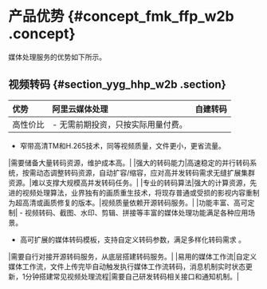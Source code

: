 # 产品优势 {#concept_fmk_ffp_w2b .concept}

媒体处理服务的优势如下所示。

## 视频转码 {#section_yyg_hhp_w2b .section}

|优势|阿里云媒体处理|自建转码|
|:-|:------|:---|
|高性价比| -   无需前期投资，只按实际用量付费。
-   窄带高清TM和H.265技术，同等视频质量，文件更小，更省流量。

 |需要储备大量转码资源，维护成本高。|
|强大的转码能力|高速稳定的并行转码系统，按需动态调整转码资源，自动扩容/缩容，应对高并发转码需求无缝扩展集群资源。|难以支撑大规模高并发转码任务。|
|专业的转码算法|强大的计算资源，先进的视频处理算法，业界独有的画质重生技术，将现存普通或受损的影视内容重制为超高清或画质修复的版本。|视频质量依赖开源转码服务。|
|功能丰富、高可定制| -   视频转码、截图、水印、剪辑、拼接等丰富的媒体处理功能满足各种应用场景。
-   高可扩展的媒体转码模板，支持自定义转码参数，满足多样化转码需求 。

 |需要自行对接开源转码服务，从底层搭建转码服务。|
|易用的媒体工作流|自定义媒体工作流，文件上传完毕自动触发执行媒体工作流转码，消息机制实时状态更新，1分钟搭建常见视频处理流程|需要自己研发转码相关接口和通知机制。|

